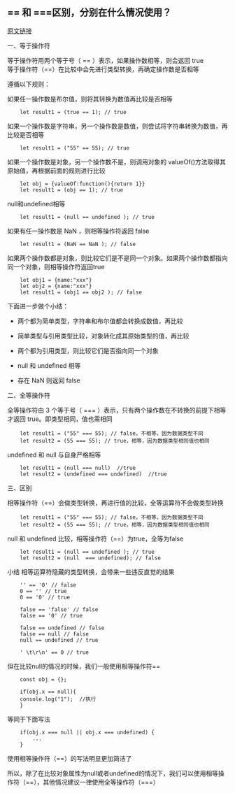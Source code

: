## == 和 ===区别，分别在什么情况使用？   
[原文链接](https://mp.weixin.qq.com/s/fhWIxTpVzEtPqBaNKm3tUw)    
   
一、等于操作符

等于操作符用两个等于号（ == ）表示，如果操作数相等，则会返回 true   
等于操作符（==）在比较中会先进行类型转换，再确定操作数是否相等   
   
遵循以下规则：
   
如果任一操作数是布尔值，则将其转换为数值再比较是否相等   
```
    let result1 = (true == 1); // true
```
   
如果一个操作数是字符串，另一个操作数是数值，则尝试将字符串转换为数值，再比较是否相等
```
    let result1 = ("55" == 55); // true
```
   
如果一个操作数是对象，另一个操作数不是，则调用对象的 valueOf()方法取得其原始值，再根据前面的规则进行比较
```
    let obj = {valueOf:function(){return 1}}
    let result1 = (obj == 1); // true
```
null和undefined相等   
```
    let result1 = (null == undefined ); // true
```
   
如果有任一操作数是 NaN ，则相等操作符返回 false
```
    let result1 = (NaN == NaN ); // false
```
   
如果两个操作数都是对象，则比较它们是不是同一个对象。如果两个操作数都指向同一个对象，则相等操作符返回true
```
    let obj1 = {name:"xxx"}
    let obj2 = {name:"xxx"}
    let result1 = (obj1 == obj2 ); // false
```
   
下面进一步做个小结：

 * 两个都为简单类型，字符串和布尔值都会转换成数值，再比较

 * 简单类型与引用类型比较，对象转化成其原始类型的值，再比较

 * 两个都为引用类型，则比较它们是否指向同一个对象

 * null 和 undefined 相等

 * 存在 NaN 则返回 false
   
      
二、全等操作符

全等操作符由 3 个等于号（ === ）表示，只有两个操作数在不转换的前提下相等才返回 true。即类型相同，值也需相同
```
    let result1 = ("55" === 55); // false，不相等，因为数据类型不同
    let result2 = (55 === 55); // true，相等，因为数据类型相同值也相同
```   
undefined 和 null 与自身严格相等
```
    let result1 = (null === null)  //true
    let result2 = (undefined === undefined)  //true
```
   
   
三、区别

相等操作符（==）会做类型转换，再进行值的比较，全等运算符不会做类型转换
```
    let result1 = ("55" === 55); // false，不相等，因为数据类型不同
    let result2 = (55 === 55); // true，相等，因为数据类型相同值也相同
```
null 和 undefined 比较，相等操作符（==）为true，全等为false
```
    let result1 = (null == undefined ); // true
    let result2 = (null  === undefined); // false
```
   
小结
相等运算符隐藏的类型转换，会带来一些违反直觉的结果
```
    '' == '0' // false
    0 == '' // true
    0 == '0' // true

    false == 'false' // false
    false == '0' // true

    false == undefined // false
    false == null // false
    null == undefined // true

    ' \t\r\n' == 0 // true
```
但在比较null的情况的时候，我们一般使用相等操作符==
```
    const obj = {};

    if(obj.x == null){
    console.log("1");  //执行
    }
```
等同于下面写法
```
    if(obj.x === null || obj.x === undefined) {
        ...
    }
```
使用相等操作符（==）的写法明显更加简洁了
   
所以，除了在比较对象属性为null或者undefined的情况下，我们可以使用相等操作符（==），其他情况建议一律使用全等操作符（===）